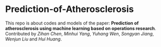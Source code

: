 # Prediction-of-Atherosclerosis
This repo is about codes and models of the paper: **Prediction of atherosclerosis using machine learning based on operations research**. Contributed by _Zihan Chen_, _Minhui Yang_, _Yuhang Wen_, _Songyan Jiang_, _Wenjun Liu_ and _Hui Huang_.

